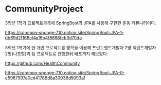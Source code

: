 # CommunityProject

3학년 1학기 프로젝트과목에 SpringBoot와 JPA를 사용해 구현한 운동 커뮤니티이다.

https://common-sponge-710.notion.site/SpringBoot-JPA-1-db69d2f168ef4a16b4f8668fcb3d70da



3학년 1학기에 한 개인 프로젝트를 방학을 이용해 프런트엔드개발자 2명 백엔드개발자 2명(나포함)과 팀 프로젝트로 진행한뒤 배포까지 해보았다.

https://github.com/HealthCommunity

https://common-sponge-710.notion.site/SpringBoot-JPA-0-e5967997a0ed41788d8a30036d5093a1
